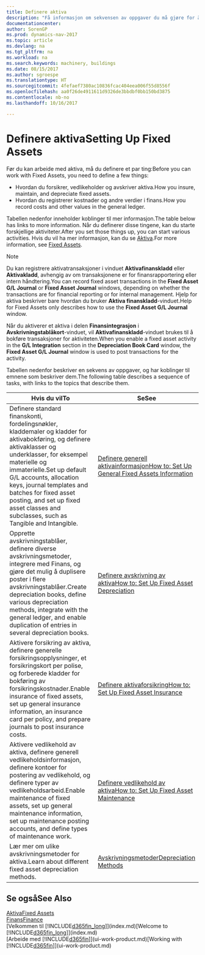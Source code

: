 ```yaml
---
title: Definere aktiva
description: "Få informasjon om sekvensen av oppgaver du må gjøre for å definere aktiva, for eksempel maskiner eller bygninger."
documentationcenter: 
author: SorenGP
ms.prod: dynamics-nav-2017
ms.topic: article
ms.devlang: na
ms.tgt_pltfrm: na
ms.workload: na
ms.search.keywords: machinery, buildings
ms.date: 08/15/2017
ms.author: sgroespe
ms.translationtype: HT
ms.sourcegitcommit: 4fefaef7380ac10836fcac404eea006f55d8556f
ms.openlocfilehash: aa0f26de4911611d9326de3bbdbf0bb150bd3875
ms.contentlocale: nb-no
ms.lasthandoff: 10/16/2017

---
```

# <a name="setting-up-fixed-assets"></a><span data-ttu-id="f7ace-103">Definere aktiva</span><span class="sxs-lookup"><span data-stu-id="f7ace-103">Setting Up Fixed Assets</span></span>
<span data-ttu-id="f7ace-104">Før du kan arbeide med aktiva, må du definere et par ting:</span><span class="sxs-lookup"><span data-stu-id="f7ace-104">Before you can work with Fixed Assets, you need to define a few things:</span></span>  

* <span data-ttu-id="f7ace-105">Hvordan du forsikrer, vedlikeholder og avskriver aktiva.</span><span class="sxs-lookup"><span data-stu-id="f7ace-105">How you insure, maintain, and depreciate fixed assets.</span></span>  
* <span data-ttu-id="f7ace-106">Hvordan du registrerer kostnader og andre verdier i finans.</span><span class="sxs-lookup"><span data-stu-id="f7ace-106">How you record costs and other values in the general ledger.</span></span>  

<span data-ttu-id="f7ace-107">Tabellen nedenfor inneholder koblinger til mer informasjon.</span><span class="sxs-lookup"><span data-stu-id="f7ace-107">The table below has links to more information.</span></span> <span data-ttu-id="f7ace-108">Når du definerer disse tingene, kan du starte forskjellige aktiviteter.</span><span class="sxs-lookup"><span data-stu-id="f7ace-108">After you set those things up, you can start various activities.</span></span> <span data-ttu-id="f7ace-109">Hvis du vil ha mer informasjon, kan du se [Aktiva](fa-manage.md).</span><span class="sxs-lookup"><span data-stu-id="f7ace-109">For more information, see [Fixed Assets](fa-manage.md).</span></span>  

> [!NOTE]  
>   <span data-ttu-id="f7ace-110">Du kan registrere aktivatransaksjoner i vinduet **Aktivafinanskladd** eller **Aktivakladd**, avhengig av om transaksjonene er for finansrapportering eller intern håndtering.</span><span class="sxs-lookup"><span data-stu-id="f7ace-110">You can record fixed asset transactions in the **Fixed Asset G/L Journal** or **Fixed Asset Journal** windows, depending on whether the transactions are for financial reporting or for internal management.</span></span> <span data-ttu-id="f7ace-111">Hjelp for aktiva beskriver bare hvordan du bruker **Aktiva finanskladd**-vinduet.</span><span class="sxs-lookup"><span data-stu-id="f7ace-111">Help for Fixed Assets only describes how to use the **Fixed Asset G/L Journal** window.</span></span>  

<span data-ttu-id="f7ace-112">Når du aktiverer et aktiva i delen **Finansintegrasjon** i **Avskrivningstablåkort**-vinduet, vil **Aktivafinanskladd**-vinduet brukes til å bokføre transaksjoner for aktiviteten.</span><span class="sxs-lookup"><span data-stu-id="f7ace-112">When you enable a fixed asset activity in the **G/L Integration** section in the **Depreciation Book Card** window, the **Fixed Asset G/L Journal** window is used to post transactions for the activity.</span></span>

<span data-ttu-id="f7ace-113">Tabellen nedenfor beskriver en sekvens av oppgaver, og har koblinger til emnene som beskriver dem.</span><span class="sxs-lookup"><span data-stu-id="f7ace-113">The following table describes a sequence of tasks, with links to the topics that describe them.</span></span>  

| <span data-ttu-id="f7ace-114">Hvis du vil</span><span class="sxs-lookup"><span data-stu-id="f7ace-114">To</span></span> | <span data-ttu-id="f7ace-115">Se</span><span class="sxs-lookup"><span data-stu-id="f7ace-115">See</span></span> |
| --- | --- |
| <span data-ttu-id="f7ace-116">Definere standard finanskonti, fordelingsnøkler, kladdemaler og kladder for aktivabokføring, og definere aktivaklasser og underklasser, for eksempel materielle og immaterielle.</span><span class="sxs-lookup"><span data-stu-id="f7ace-116">Set up default G/L accounts, allocation keys, journal templates and batches for fixed asset posting, and set up fixed asset classes and subclasses, such as Tangible and Intangible.</span></span> |[<span data-ttu-id="f7ace-117">Definere generell aktivainformasjon</span><span class="sxs-lookup"><span data-stu-id="f7ace-117">How to: Set Up General Fixed Assets Information</span></span>](fa-how-setup-general.md) |
| <span data-ttu-id="f7ace-118">Opprette avskrivningstablåer, definere diverse avskrivningsmetoder, integrere med Finans, og gjøre det mulig å duplisere poster i flere avskrivningstablåer.</span><span class="sxs-lookup"><span data-stu-id="f7ace-118">Create depreciation books, define various depreciation methods, integrate with the general ledger, and enable duplication of entries in several depreciation books.</span></span> |[<span data-ttu-id="f7ace-119">Definere avskrivning av aktiva</span><span class="sxs-lookup"><span data-stu-id="f7ace-119">How to: Set Up Fixed Asset Depreciation</span></span>](fa-how-setup-depreciation.md) |
| <span data-ttu-id="f7ace-120">Aktivere forsikring av aktiva, definere generelle forsikringsopplysninger, et forsikringskort per polise, og forberede kladder for bokføring av forsikringskostnader.</span><span class="sxs-lookup"><span data-stu-id="f7ace-120">Enable insurance of fixed assets, set up general insurance information, an insurance card per policy, and prepare journals to post insurance costs.</span></span> |[<span data-ttu-id="f7ace-121">Definere aktivaforsikring</span><span class="sxs-lookup"><span data-stu-id="f7ace-121">How to: Set Up Fixed Asset Insurance</span></span>](fa-how-setup-insurance.md) |
| <span data-ttu-id="f7ace-122">Aktivere vedlikehold av aktiva, definere generell vedlikeholdsinformasjon, definere kontoer for postering av vedlikehold, og definere typer av vedlikeholdsarbeid.</span><span class="sxs-lookup"><span data-stu-id="f7ace-122">Enable maintenance of fixed assets, set up general maintenance information, set up maintenance posting accounts, and define types of maintenance work.</span></span> |[<span data-ttu-id="f7ace-123">Definere vedlikehold av aktiva</span><span class="sxs-lookup"><span data-stu-id="f7ace-123">How to: Set Up Fixed Asset Maintenance</span></span>](fa-how-setup-maintenance.md) |
| <span data-ttu-id="f7ace-124">Lær mer om ulike avskrivningsmetoder for aktiva.</span><span class="sxs-lookup"><span data-stu-id="f7ace-124">Learn about different fixed asset depreciation methods.</span></span> |[<span data-ttu-id="f7ace-125">Avskrivningsmetoder</span><span class="sxs-lookup"><span data-stu-id="f7ace-125">Depreciation Methods</span></span>](fa-depreciation-methods.md) |

## <a name="see-also"></a><span data-ttu-id="f7ace-126">Se også</span><span class="sxs-lookup"><span data-stu-id="f7ace-126">See Also</span></span>
[<span data-ttu-id="f7ace-127">Aktiva</span><span class="sxs-lookup"><span data-stu-id="f7ace-127">Fixed Assets</span></span>](fa-manage.md)  
[<span data-ttu-id="f7ace-128">Finans</span><span class="sxs-lookup"><span data-stu-id="f7ace-128">Finance</span></span>](finance.md)  
<span data-ttu-id="f7ace-129">[Velkommen til [!INCLUDE[d365fin_long](includes/d365fin_long_md.md)]](index.md)</span><span class="sxs-lookup"><span data-stu-id="f7ace-129">[Welcome to [!INCLUDE[d365fin_long](includes/d365fin_long_md.md)]](index.md)</span></span>  
<span data-ttu-id="f7ace-130">[Arbeide med [!INCLUDE[d365fin](includes/d365fin_md.md)]](ui-work-product.md)</span><span class="sxs-lookup"><span data-stu-id="f7ace-130">[Working with [!INCLUDE[d365fin](includes/d365fin_md.md)]](ui-work-product.md)</span></span>

